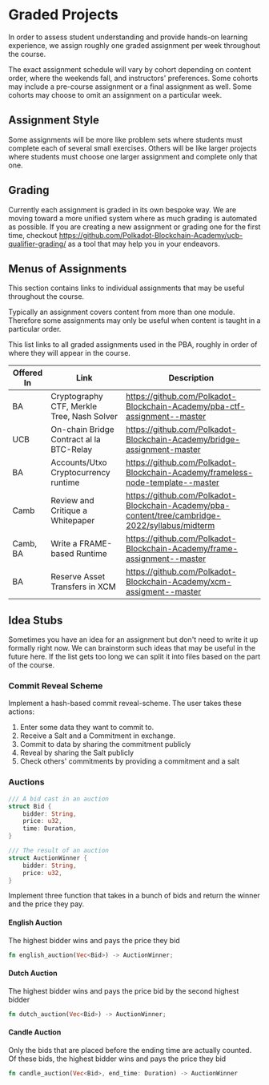 # Graded Projects

In order to assess student understanding and provide hands-on learning experience, we assign roughly one graded assignment per week throughout the course.

The exact assignment schedule will vary by cohort depending on content order, where the weekends fall, and instructors' preferences.
Some cohorts may include a pre-course assignment or a final assignment as well.
Some cohorts may choose to omit an assignment on a particular week.

## Assignment Style

Some assignments will be more like problem sets where students must complete each of several small exercises. Others will be like larger projects where students must choose one larger assignment and complete only that one.

## Grading

Currently each assignment is graded in its own bespoke way.
We are moving toward a more unified system where as much grading is automated as possible.
If you are creating a new assignment or grading one for the first time, checkout https://github.com/Polkadot-Blockchain-Academy/ucb-qualifier-grading/ as a tool that may help you in your endeavors.

## Menus of Assignments

This section contains links to individual assignments that may be useful throughout the course.

Typically an assignment covers content from more than one module.
Therefore some assignments may only be useful when content is taught in a particular order.

This list links to all graded assignments used in the PBA, roughly in order of where they will appear in the course.

| Offered In | Link                                       | Description                                                                                     |
| ---------- | ------------------------------------------ | ----------------------------------------------------------------------------------------------- |
| BA         | Cryptography CTF, Merkle Tree, Nash Solver | https://github.com/Polkadot-Blockchain-Academy/pba-ctf-assignment--master                       |
| UCB        | On-chain Bridge Contract al la BTC-Relay   | https://github.com/Polkadot-Blockchain-Academy/bridge-assignment-master                         |
| BA         | Accounts/Utxo Cryptocurrency runtime       | https://github.com/Polkadot-Blockchain-Academy/frameless-node-template--master                  |
| Camb       | Review and Critique a Whitepaper           | https://github.com/Polkadot-Blockchain-Academy/pba-content/tree/cambridge-2022/syllabus/midterm |
| Camb, BA   | Write a FRAME-based Runtime                | https://github.com/Polkadot-Blockchain-Academy/frame-assignment--master                         |
| BA         | Reserve Asset Transfers in XCM             | https://github.com/Polkadot-Blockchain-Academy/xcm-assigment--master                            |

## Idea Stubs

Sometimes you have an idea for an assignment but don't need to write it up formally right now.
We can brainstorm such ideas that may be useful in the future here.
If the list gets too long we can split it into files based on the part of the course.

### Commit Reveal Scheme

Implement a hash-based commit reveal-scheme.
The user takes these actions:

1. Enter some data they want to commit to.
1. Receive a Salt and a Commitment in exchange.
1. Commit to data by sharing the commitment publicly
1. Reveal by sharing the Salt publicly
1. Check others' commitments by providing a commitment and a salt

### Auctions

```rust
/// A bid cast in an auction
struct Bid {
    bidder: String,
    price: u32,
    time: Duration,
}

/// The result of an auction
struct AuctionWinner {
    bidder: String,
    price: u32,
}
```

Implement three function that takes in a bunch of bids and return the winner and the price they pay.

#### English Auction

The highest bidder wins and pays the price they bid

```rust
fn english_auction(Vec<Bid>) -> AuctionWinner;
```

#### Dutch Auction

The highest bidder wins and pays the price bid by the second highest bidder

```rust
fn dutch_auction(Vec<Bid>) -> AuctionWinner;
```

#### Candle Auction

Only the bids that are placed before the ending time are actually counted.
Of these bids, the highest bidder wins and pays the price they bid

```rust
fn candle_auction(Vec<Bid>, end_time: Duration) -> AuctionWinner
```

